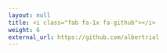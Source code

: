 ```yaml
---
layout: null
title: <i class="fab fa-1x fa-github"></i>
weight: 6
external_url: https://github.com/albertrial
---
```

